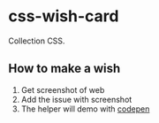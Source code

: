 # css-wish-card
Collection CSS.

## How to make a wish

1. Get screenshot of web
2. Add the issue with screenshot
3. The helper will demo with [codepen](https://codepen.io/)
